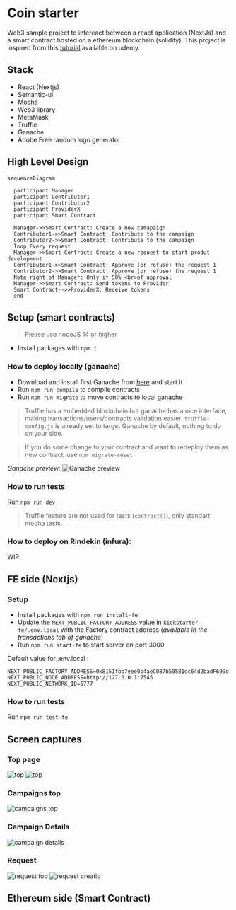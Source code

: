 # Coin starter

Web3 sample project to intereact between a react application (NextJs) and a smart contract hosted on a ethereum blockchain (solidity). This project is  inspired from this [tutorial](https://shorturl.at/bfhrJ) available on udemy.

## Stack

- React (Nextjs)
- Semantic-ui
- Mocha
- Web3 library
- MetaMask
- Truffle
- Ganache
- Adobe Free random logo generator

## High Level Design

```mermaid
sequenceDiagram

  participant Manager
  participant Contributor1
  participant Contributor2
  participant ProviderX
  participant Smart Contract

  Manager->>Smart Contract: Create a new camapaign
  Contributor1->>Smart Contract: Contribute to the campaign
  Contributor2->>Smart Contract: Contribute to the campaign
  loop Every request
  Manager->>Smart Contract: Create a new request to start produt development
  Contributor1->>Smart Contract: Approve (or refuse) the request 1
  Contributor2->>Smart Contract: Approve (or refuse) the request 1
  Note right of Manager: Only if 50% <br>of approval
  Manager->>Smart Contract: Send tokens to Provider
  Smart Contract-->>ProviderX: Receive tokens
  end
```

## Setup (smart contracts)

> Please use nodeJS 14 or higher

- Install packages with `npm i`

### How to deploy locally (ganache)

- Download and install first Ganache from [here](https://trufflesuite.com/ganache/index.html) and start it
- Run `npm run compile` to compile contracts
- Run `npm run migrate` to move contracts to local ganache

> Truffle has a embedded blockchain but ganache has a nice interface, making transactions/users/contracts validation easier. `truffle-config.js` is already set to target Ganache by default, nothing to do on your side.

> If you do some change to your contract and want to redeploy them as new contract, use `npm migrate-reset`

_Ganache preview:_
![Ganache preview](docs/ganache.png)

### How to run tests

Run `npm run dev`

> Truffle feature are not used for tests (`contract()`), only standart mocha tests.

### How to deploy on Rindekin (infura):

WIP

## FE side (Nextjs)

### Setup

- Install packages with `npm run install-fe`
- Update the `NEXT_PUBLIC_FACTORY_ADDRESS` value in `kickstarter-fe/.env.local` with the Factory contract address (_available in the transactions tab of ganache_)
- Run `npm run start-fe` to start server on port 3000

Default value for .env.local :

```
NEXT_PUBLIC_FACTORY_ADDRESS=0x8151fbb7eee0b4aeC087b59581dc64d2badF699d
NEXT_PUBLIC_NODE_ADDRESS=http://127.0.0.1:7545
NEXT_PUBLIC_NETWORK_ID=5777
```

### How to run tests

Run `npm run test-fe`

## Screen captures

### Top page

![top](/docs/top-unsigned.png)
![top](/docs/top.png)

### Campaigns top

![campaigns top](/docs/campaigns-top.png)

### Campaign Details

![campaign details](/docs/campaign-details.png)

### Request

![request top](/docs/request-list.png)
![request creatio](/docs/request-creation.png)

## Ethereum side (Smart Contract)
